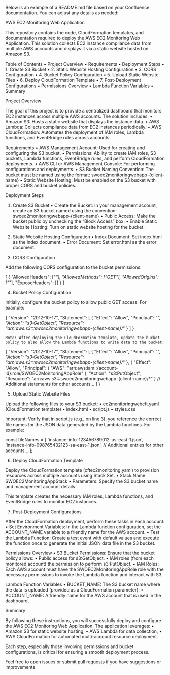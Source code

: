 Below is an example of a README.md file based on your Confluence documentation. You can adjust any details as needed:

AWS EC2 Monitoring Web Application

This repository contains the code, CloudFormation templates, and documentation required to deploy the AWS EC2 Monitoring Web Application. This solution collects EC2 instance compliance data from multiple AWS accounts and displays it via a static website hosted on Amazon S3.

Table of Contents
	•	Project Overview
	•	Requirements
	•	Deployment Steps
	•	1. Create S3 Bucket
	•	2. Static Website Hosting Configuration
	•	3. CORS Configuration
	•	4. Bucket Policy Configuration
	•	5. Upload Static Website Files
	•	6. Deploy CloudFormation Template
	•	7. Post-Deployment Configurations
	•	Permissions Overview
	•	Lambda Function Variables
	•	Summary

Project Overview

The goal of this project is to provide a centralized dashboard that monitors EC2 instances across multiple AWS accounts. The solution includes:
	•	Amazon S3: Hosts a static website that displays the instance data.
	•	AWS Lambda: Collects compliance data from EC2 instances periodically.
	•	AWS CloudFormation: Automates the deployment of IAM roles, Lambda functions, and EventBridge rules across accounts.

Requirements
	•	AWS Management Account: Used for creating and configuring the S3 bucket.
	•	Permissions: Ability to create IAM roles, S3 buckets, Lambda functions, EventBridge rules, and perform CloudFormation deployments.
	•	AWS CLI or AWS Management Console: For performing configurations and deployments.
	•	S3 Bucket Naming Convention: The bucket must be named using the format:
swoec2monitoringwebapp-{client-name}
	•	Static Website Hosting: Must be enabled on the S3 bucket with proper CORS and bucket policies.

Deployment Steps

1. Create S3 Bucket
	•	Create the Bucket: In your management account, create an S3 bucket named using the convention:
swoec2monitoringwebapp-{client-name}
	•	Public Access: Make the bucket public by unchecking the “Block Access” box.
	•	Enable Static Website Hosting: Turn on static website hosting for the bucket.

2. Static Website Hosting Configuration
	•	Index Document: Set index.html as the index document.
	•	Error Document: Set error.html as the error document.

3. CORS Configuration

Add the following CORS configuration to the bucket permissions:

[
    {
        "AllowedHeaders": ["*"],
        "AllowedMethods": ["GET"],
        "AllowedOrigins": ["*"],
        "ExposeHeaders": []
    }
]

4. Bucket Policy Configuration

Initially, configure the bucket policy to allow public GET access. For example:

{
    "Version": "2012-10-17",
    "Statement": [
        {
            "Effect": "Allow",
            "Principal": "*",
            "Action": "s3:GetObject",
            "Resource": "arn:aws:s3:::swoec2monitoringwebapp-{client-name}/*"
        }
    ]
}

	Note: After deploying the CloudFormation template, update the bucket policy to also allow the Lambda functions to write data to the bucket:

{
    "Version": "2012-10-17",
    "Statement": [
        {
            "Effect": "Allow",
            "Principal": "*",
            "Action": "s3:GetObject",
            "Resource": "arn:aws:s3:::swoec2monitoringwebapp-{client-name}/*"
        },
        {
            "Effect": "Allow",
            "Principal": { "AWS": "arn:aws:iam::{account-id}:role/SWOEC2MonitoringAppRole" },
            "Action": "s3:PutObject",
            "Resource": "arn:aws:s3:::swoec2monitoringwebapp-{client-name}/*"
        }
        // Additional statements for other accounts...
    ]
}

5. Upload Static Website Files

Upload the following files to your S3 bucket:
	•	ec2monitoringwebcft.yaml (CloudFormation template)
	•	index.html
	•	script.js
	•	styles.css

Important: Verify that in script.js (e.g., on line 3), you reference the correct file names for the JSON data generated by the Lambda functions. For example:

const fileNames = [
    'instance-info-123456789012-us-east-1.json',
    'instance-info-098765432123-sa-east-1.json',
    // Additional entries for other accounts...
];

6. Deploy CloudFormation Template

Deploy the CloudFormation template (cftec2monitoring.yaml) to provision resources across multiple accounts using Stack Set.
	•	Stack Name: SWOEC2MonitoringAppStack
	•	Parameters: Specify the S3 bucket name and management account details.

This template creates the necessary IAM roles, Lambda functions, and EventBridge rules to monitor EC2 instances.

7. Post-Deployment Configurations

After the CloudFormation deployment, perform these tasks in each account:
	•	Set Environment Variables:
In the Lambda function configuration, set the ACCOUNT_NAME variable to a friendly name for the AWS account.
	•	Test the Lambda Function:
Create a test event with default values and execute the function once to generate the initial JSON data file in the S3 bucket.

Permissions Overview
	•	S3 Bucket Permissions:
Ensure that the bucket policy allows:
	•	Public access for s3:GetObject.
	•	IAM roles (from each monitored account) the permission to perform s3:PutObject.
	•	IAM Roles:
Each AWS account must have the SWOEC2MonitoringAppRole role with the necessary permissions to invoke the Lambda function and interact with S3.

Lambda Function Variables
	•	BUCKET_NAME:
The S3 bucket name where the data is uploaded (provided as a CloudFormation parameter).
	•	ACCOUNT_NAME:
A friendly name for the AWS account that is used in the dashboard.

Summary

By following these instructions, you will successfully deploy and configure the AWS EC2 Monitoring Web Application. The application leverages:
	•	Amazon S3 for static website hosting,
	•	AWS Lambda for data collection,
	•	AWS CloudFormation for automated multi-account resource deployment.

Each step, especially those involving permissions and bucket configurations, is critical for ensuring a smooth deployment process.

Feel free to open issues or submit pull requests if you have suggestions or improvements.
